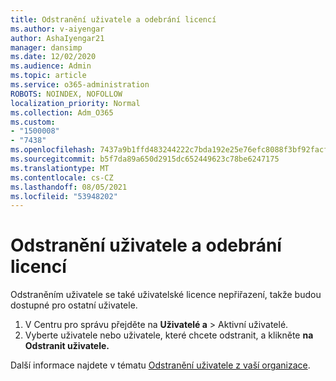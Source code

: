 ```yaml
---
title: Odstranění uživatele a odebrání licencí
ms.author: v-aiyengar
author: AshaIyengar21
manager: dansimp
ms.date: 12/02/2020
ms.audience: Admin
ms.topic: article
ms.service: o365-administration
ROBOTS: NOINDEX, NOFOLLOW
localization_priority: Normal
ms.collection: Adm_O365
ms.custom:
- "1500008"
- "7438"
ms.openlocfilehash: 7437a9b1ffd483244222c7bda192e25e76efc8088f3bf92facfb27ee5bf0e503
ms.sourcegitcommit: b5f7da89a650d2915dc652449623c78be6247175
ms.translationtype: MT
ms.contentlocale: cs-CZ
ms.lasthandoff: 08/05/2021
ms.locfileid: "53948202"
---
```

# <a name="delete-a-user-and-remove-licenses"></a>Odstranění uživatele a odebrání licencí

Odstraněním uživatele se také uživatelské licence nepřiřazení, takže budou dostupné pro ostatní uživatele. 
1. V Centru pro správu přejděte na **Uživatelé a** > Aktivní uživatelé.
1. Vyberte uživatele nebo uživatele, které chcete odstranit, a klikněte **na Odstranit uživatele.**

Další informace najdete v tématu [Odstranění uživatele z vaší organizace](https://docs.microsoft.com/microsoft-365/admin/add-users/delete-a-user). 